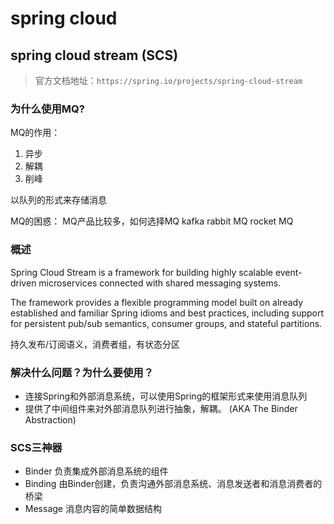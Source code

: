 # spring cloud

## spring cloud stream (SCS)

> 官方文档地址：`https://spring.io/projects/spring-cloud-stream`

### 为什么使用MQ?

MQ的作用：
1. 异步
2. 解耦
3. 削峰

以队列的形式来存储消息

MQ的困惑：
MQ产品比较多，如何选择MQ
kafka
rabbit MQ
rocket MQ


### 概述

Spring Cloud Stream is a framework for building highly scalable event-driven microservices connected with shared messaging systems.

The framework provides a flexible programming model built on already established and familiar Spring idioms and best practices, including support for persistent pub/sub semantics, consumer groups, and stateful partitions.

持久发布/订阅语义，消费者组，有状态分区

### 解决什么问题？为什么要使用？

- 连接Spring和外部消息系统，可以使用Spring的框架形式来使用消息队列
- 提供了中间组件来对外部消息队列进行抽象，解耦。 (AKA The Binder Abstraction)   

### SCS三神器

- Binder 负责集成外部消息系统的组件
- Binding 由Binder创建，负责沟通外部消息系统、消息发送者和消息消费者的桥梁
- Message 消息内容的简单数据结构